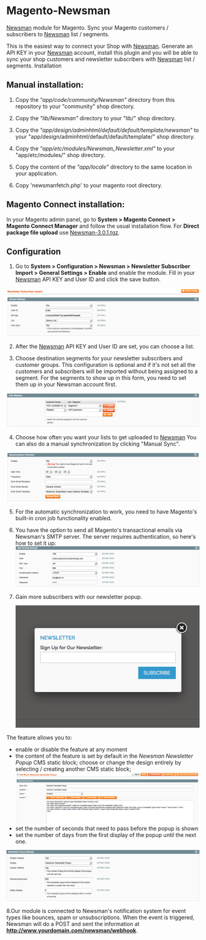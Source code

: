 # Magento-Newsman

[Newsman](https://www.newsmanapp.com) module for Magento. Sync your Magento customers / subscribers to [Newsman](https://www.newsmanapp.com) list / segments. 

This is the easiest way to connect your Shop with [Newsman](https://www.newsmanapp.com). Generate an API KEY in your [Newsman](https://www.newsmanapp.com) account, install this plugin and you will be able to sync your shop customers and newsletter subscribers with [Newsman](https://www.newsmanapp.com) list / segments.
Installation

## Manual installation: 
1. Copy the *"app/code/community/Newsman"* directory from this repository to your "community" shop directory.

2. Copy the *"lib/Newsman"* directory to your "lib/" shop directory.

3. Copy the *"app/design/adminhtml/default/default/template/newsman"* to your "app/design/adminhtml/default/default/template/" shop directory.

4. Copy the *"app/etc/modules/Newsman_Newsletter.xml"* to your "app/etc/modules/" shop directory.

5. Copy the content of the *"app/locale"* directory to the same location in your application.

6. Copy 'newsmanfetch.php' to your magento root directory.
	
## Magento Connect installation:
In your Magento admin panel, go to **System > Magento Connect > Magento Connect Manager** and follow the usual installation flow.
For **Direct package file upload** use [Newsman-3.0.1.tgz](https://raw.githubusercontent.com/Newsman/Magento-Newsman/master/assets/Newsman-3.0.1.tgz).
	
## Configuration
1. Go to **System > Configuration > Newsman > 
Newsletter Subscriber Import > General Settings > Enable** and enable the module. Fill in your [Newsman](https://www.newsmanapp.com) API KEY and User ID and click the save button.

  ![General Settings](https://raw.githubusercontent.com/Newsman/Magento-Newsman/master/assets/general_settings.png)

2. After the [Newsman](https://www.newsmanapp.com) API KEY and User ID are set, you can choose a list.

3. Choose destination segments for your newsletter subscribers and customer groups. This configuration is optional and if it's not set all the customers and subscribers will be imported without being assigned to a segment. For the segments to show up in this form, you need to set them up in your Newsman account first.

  ![Data Mapping](https://raw.githubusercontent.com/Newsman/Magento-Newsman/master/assets/data_mapping.png)

4. Choose how often you want your lists to get uploaded to [Newsman](https://www.newsmanapp.com) You can also do a manual synchronization by clicking "Manual Sync".

  ![Synchronization Schedule](https://raw.githubusercontent.com/Newsman/Magento-Newsman/master/assets/synchronization_schedule.png)

5. For the automatic synchronization to work, you need to have Magento's built-in cron job functionality enabled.

6. You have the option to send all Magento's transactional emails via Newsman's SMTP server. The server requires authentication, so here's how to set it up:
   ![Mail Sending Settings](https://raw.githubusercontent.com/Newsman/Magento-Newsman/master/assets/mail_sending_settings.png)

7. Gain more subscribers with our newsletter popup. 

   ![Newsletter Popup](https://raw.githubusercontent.com/Newsman/Magento-Newsman/master/assets/newsletter_popup.png)  
   
The feature allows you to:
  * enable or disable the feature at any moment
  * the content of the feature is set by default in the *Newsman Newsletter Popup* CMS static block; choose or change the design entirely by selecting / creating another CMS static block;  
  ![Newsletter CMS static block](https://raw.githubusercontent.com/Newsman/Magento-Newsman/master/assets/newsletter_popup_cms_static_block.png)
  * set the number of seconds that need to pass before the popup is shown
  * set the number of days from the first display of the popup until the next one.
  
   ![Newsletter Popup Settings](https://raw.githubusercontent.com/Newsman/Magento-Newsman/master/assets/newsletter_popup_settings.png)

8.Our module is connected to Newsman's notification system for event types like bounces, spam or unsubscriptions. When the event is triggered, Newsman will do a POST and sent the information at **http://www.yourdomain.com/newsman/webhook**.
